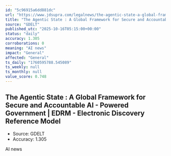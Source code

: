 ```yaml
---
id: "5c96915a6dd881dc"
url: "https://www.jdsupra.com/legalnews/the-agentic-state-a-global-framework-7276212/"
title: "The Agentic State : A Global Framework for Secure and Accountable AI - Powered Government | EDRM - Electronic Discovery Reference Model"
source: "GDELT"
published_utc: "2025-10-16T05:15:00+00:00"
status: "daily"
accuracy: 1.305
corroborations: 0
meaning: "AI news"
impact: "General"
affected: "General"
ts_daily: "1760595788.545089"
ts_weekly: null
ts_monthly: null
value_score: 0.748
---
```

## The Agentic State : A Global Framework for Secure and Accountable AI - Powered Government | EDRM - Electronic Discovery Reference Model

- Source: GDELT
- Accuracy: 1.305

AI news
